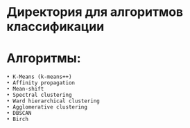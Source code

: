 # Директория для алгоритмов классификации

# Алгоритмы:
    • K-Means (k-means++)
    • Affinity propagation
    • Mean-shift
    • Spectral clustering
    • Ward hierarchical clustering
    • Agglomerative clustering
    • DBSCAN
    • Birch
